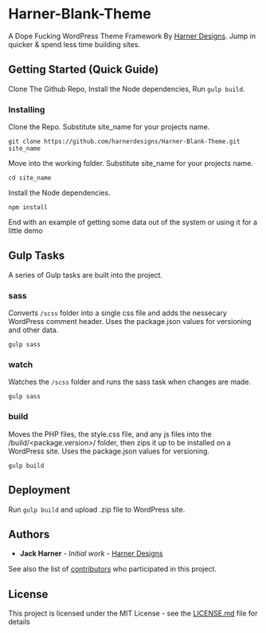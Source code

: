 # Harner-Blank-Theme

A Dope Fucking WordPress Theme Framework By [Harner Designs](http://harnerdesigns.com). Jump in quicker & spend less time building sites.

## Getting Started (Quick Guide)

Clone The Github Repo, Install the Node dependencies, Run `gulp build`.


### Installing


Clone the Repo. Substitute site_name for your projects name.

```
git clone https://github.com/harnerdesigns/Harner-Blank-Theme.git site_name
```

Move into the working folder. Substitute site_name for your projects name.

```
cd site_name
```
Install the Node dependencies.

```
npm install
```

End with an example of getting some data out of the system or using it for a little demo

## Gulp Tasks

A series of Gulp tasks are built into the project.

### sass

Converts `/scss` folder into a single css file and adds the nessecary WordPress comment header.  Uses the package.json values for versioning and other data.

```
gulp sass
```

### watch

Watches the `/scss` folder and runs the sass task when changes are made.

```
gulp sass
```

### build 

Moves the PHP files, the style.css file, and any js files into the /build/<package.version>/ folder, then zips it up to be installed on a WordPress site. Uses the package.json values for versioning.

```
gulp build
```


## Deployment

Run `gulp build` and upload .zip file to WordPress site.

## Authors

* **Jack Harner** - *Initial work* - [Harner Designs](https://harnerdesigns.com)

See also the list of [contributors](https://github.com/your/project/contributors) who participated in this project.

## License

This project is licensed under the MIT License - see the [LICENSE.md](LICENSE.md) file for details
